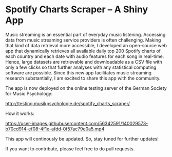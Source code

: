 # Spotify Charts Scraper – A Shiny App

Music streaming is an essential part of everyday music listening. Accessing data from music streaming service providers is often challenging. Making that kind of data retrieval more accessible, I developed an open-source web app that dynamically retrieves all available daily top 200 Spotify charts of each country and each date with audio features for each song in real-time. Hence, large datasets are retrievable and downloadable as a CSV file with only a few clicks so that further analyses with any statistical computing software are possible. Since this new app facilitates music streaming research substantially, I am excited to share this app with the community.

The app is now deployed on the online testing server of the German Society for Music Psychology:

http://testing.musikpsychologie.de/spotify_charts_scraper/


How it works:

https://user-images.githubusercontent.com/56342591/140029573-b70cd914-ef08-4f1e-afdd-0f57ac79e0a5.mp4

This app will continously be updated. So, stay tuned for further updates!

If you want to contribute, please feel free to do pull requests.

